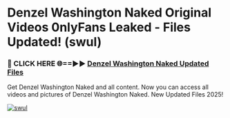 # Denzel Washington Naked Original Videos 0nlyFans Leaked - Files Updated! (swul)

<h3>🔴 CLICK HERE 🌐==►► <a href="https://tinyurl.com/up5wt9bj" rel="nofollow">Denzel Washington Naked Updated Files</a></h3>

Get Denzel Washington Naked and all content. Now you can access all videos and pictures of Denzel Washington Naked. New Updated Files 2025!

[![swul](https://i.imgur.com/ABiUzMV.gif)](https://tinyurl.com/up5wt9bj)
